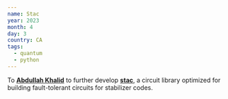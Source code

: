 ```yaml
---
name: Stac
year: 2023
month: 4
day: 3
country: CA
tags:
  - quantum
  - python
---
```

To **[Abdullah Khalid](https://abdullahkhalid.com/)** to further develop **[stac](https://github.com/abdullahkhalids/stac)**, a circuit library optimized for building fault-tolerant circuits for stabilizer codes.
